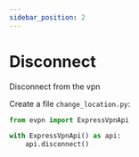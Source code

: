 ```yaml
---
sidebar_position: 2
---
```


# Disconnect

Disconnect from the vpn

Create a file `change_location.py`:

```py title="disconnect.py"
from evpn import ExpressVpnApi

with ExpressVpnApi() as api:
    api.disconnect()
```